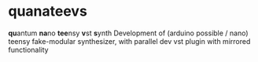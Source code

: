 # quanateevs
**qu**antum **na**no **tee**nsy **v**st **s**ynth
Development of (arduino possible / nano) teensy fake-modular synthesizer, with parallel dev vst plugin with mirrored functionality
